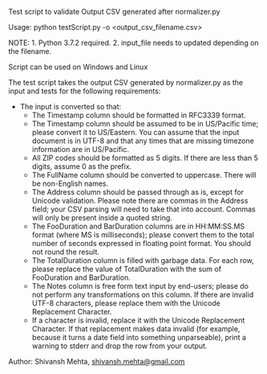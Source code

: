 Test script to validate Output CSV generated after normalizer.py

Usage: python testScript.py -o <output_csv_filename.csv>

NOTE: 1. Python 3.7.2 required.
      2. input_file needs to updated depending on the filename.

Script can be used on Windows and Linux

The test script takes the output CSV generated by normalizer.py as the input and tests for the following requirements:

- The input is converted so that:
  - The Timestamp column should be formatted in RFC3339 format.
  - The Timestamp column should be assumed to be in US/Pacific time; please convert it to US/Eastern.  You can assume that the input document is in UTF-8 and that any times that are missing timezone information are in US/Pacific.
  - All ZIP codes should be formatted as 5 digits. If there are less than 5 digits, assume 0 as the prefix.
  - The FullName column should be converted to uppercase. There will be non-English names.
  - The Address column should be passed through as is, except for Unicode validation. Please note there are commas in the Address field; your CSV parsing will need to take that into account. Commas will only be present inside a quoted string.
  - The FooDuration and BarDuration columns are in HH:MM:SS.MS format (where MS is milliseconds); please convert them to the total number of seconds expressed in floating point format. You should not round the result.
  - The TotalDuration column is filled with garbage data. For each row, please replace the value of TotalDuration with the sum of FooDuration and BarDuration.
  - The Notes column is free form text input by end-users; please do not perform any transformations on this column. If there are invalid UTF-8 characters, please replace them with the Unicode Replacement Character.
  - If a character is invalid, replace it with the Unicode Replacement Character. If that replacement makes data invalid (for example, because it turns a date field into something unparseable), print a warning to stderr and drop the row from your output.

Author: Shivansh Mehta, shivansh.mehta@gmail.com
